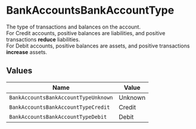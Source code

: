 # BankAccountsBankAccountType

The type of transactions and balances on the account.  
For Credit accounts, positive balances are liabilities, and positive transactions **reduce** liabilities.  
For Debit accounts, positive balances are assets, and positive transactions **increase** assets.


## Values

| Name                                 | Value                                |
| ------------------------------------ | ------------------------------------ |
| `BankAccountsBankAccountTypeUnknown` | Unknown                              |
| `BankAccountsBankAccountTypeCredit`  | Credit                               |
| `BankAccountsBankAccountTypeDebit`   | Debit                                |